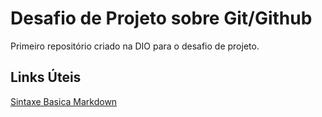 # Desafio de Projeto sobre Git/Github
Primeiro repositório criado na DIO para o desafio de projeto.

## Links Úteis
[Sintaxe Basica Markdown](https://www.markdownguide.org/basic-syntax/)
